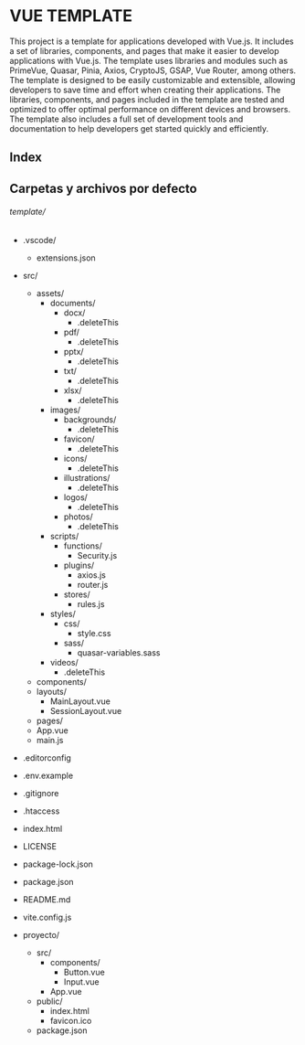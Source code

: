 # VUE TEMPLATE

This project is a template for applications developed with Vue.js. It includes a set of libraries, components, and pages that make it easier to develop applications with Vue.js. The template uses libraries and modules such as PrimeVue, Quasar, Pinia, Axios, CryptoJS, GSAP, Vue Router, among others. The template is designed to be easily customizable and extensible, allowing developers to save time and effort when creating their applications. The libraries, components, and pages included in the template are tested and optimized to offer optimal performance on different devices and browsers. The template also includes a full set of development tools and documentation to help developers get started quickly and efficiently.

## Index

## Carpetas y archivos por defecto

###### template/
- .vscode/
	- extensions.json
- src/
	- assets/
		- documents/
			- docx/
				- .deleteThis
			- pdf/
				- .deleteThis
			- pptx/
				- .deleteThis
			- txt/
				- .deleteThis
			- xlsx/
				- .deleteThis
		- images/
			- backgrounds/
				- .deleteThis
			- favicon/
				- .deleteThis
			- icons/
				- .deleteThis
			- illustrations/
				- .deleteThis
			- logos/
				- .deleteThis
			- photos/
				- .deleteThis
		- scripts/
			- functions/
				- Security.js
			- plugins/
				- axios.js
				- router.js
			- stores/
				- rules.js
		- styles/
			- css/
				- style.css
			- sass/
				 - quasar-variables.sass
		- videos/
			- .deleteThis
	- components/
	- layouts/
		- MainLayout.vue
		- SessionLayout.vue
	- pages/
	- App.vue
	- main.js
- .editorconfig
- .env.example
- .gitignore
- .htaccess
- index.html
- LICENSE
- package-lock.json
- package.json
- README.md
- vite.config.js

- proyecto/
  - src/
    - components/
      - Button.vue
      - Input.vue
    - App.vue
  - public/
    - index.html
    - favicon.ico
  - package.json